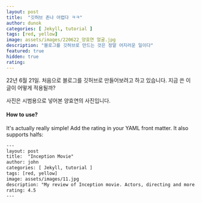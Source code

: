 ```yaml
---
layout: post
title:  "깃허브 존나 어렵다 ㅋㅋ"
author: dunok
categories: [ Jekyll, tutorial ]
tags: [red, yellow]
image: assets/images/220622_양효연 얼굴.jpg
description: "블로그를 깃허브로 만드는 것은 정말 어지러운 일이다"
featured: true
hidden: true
rating:
---
```


22년 6월 21일. 처음으로 블로그를 깃허브로 만들어보려고 하고 있습니다. 지금 쓴 이 글이 어떻게 적용될까?

사진은 시범용으로 넣어본 양효연의 사진입니다.

#### How to use?

It's actually really simple! Add the rating in your YAML front matter. It also supports halfs:

```html
---
layout: post
title:  "Inception Movie"
author: john
categories: [ Jekyll, tutorial ]
tags: [red, yellow]
image: assets/images/11.jpg
description: "My review of Inception movie. Actors, directing and more."
rating: 4.5
---
```
